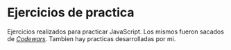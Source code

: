 # Ejercicios de practica

Ejercicios realizados para practicar JavaScript. Los mismos fueron sacados de [_Codewars_](https://www.codewars.com/).
Tambien hay practicas desarrolladas por mi.
